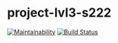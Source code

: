 # project-lvl3-s222

[![Maintainability](https://api.codeclimate.com/v1/badges/050f38337ac9a252cbcc/maintainability)](https://codeclimate.com/github/Poletay/project-lvl3-s222/maintainability)
[![Build Status](https://travis-ci.org/Poletay/project-lvl3-s222.svg?branch=master)](https://travis-ci.org/Poletay/project-lvl3-s222)